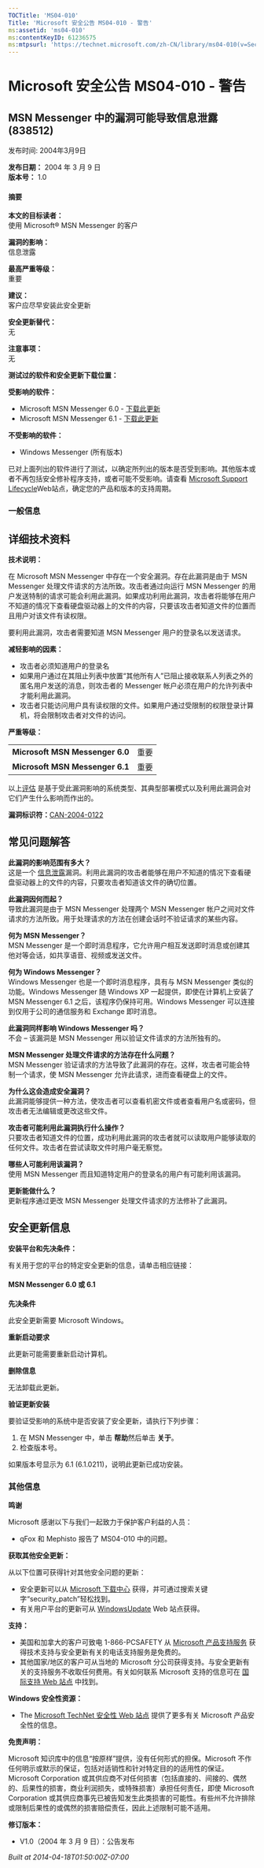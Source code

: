 ```yaml
---
TOCTitle: 'MS04-010'
Title: 'Microsoft 安全公告 MS04-010 - 警告'
ms:assetid: 'ms04-010'
ms:contentKeyID: 61236575
ms:mtpsurl: 'https://technet.microsoft.com/zh-CN/library/ms04-010(v=Security.10)'
---
```


Microsoft 安全公告 MS04-010 - 警告
==================================

MSN Messenger 中的漏洞可能导致信息泄露 (838512)
-----------------------------------------------

发布时间: 2004年3月9日

**发布日期：** 2004 年 3 月 9 日  
**版本号：** 1.0

#### 摘要

**本文的目标读者：**  
使用 Microsoft® MSN Messenger 的客户

**漏洞的影响：**   
信息泄露

**最高严重等级：**  
重要

**建议：**  
客户应尽早安装此安全更新

**安全更新替代：**  
无

**注意事项：**  
无

**测试过的软件和安全更新下载位置：**  

**受影响的软件：**  

-   Microsoft MSN Messenger 6.0 - [下载此更新](https://messenger.msn.com/)
-   Microsoft MSN Messenger 6.1 - [下载此更新](https://messenger.msn.com/)

**不受影响的软件：**  

-   Windows Messenger (所有版本)

已对上面列出的软件进行了测试，以确定所列出的版本是否受到影响。其他版本或者不再包括安全修补程序支持，或者可能不受影响。请查看 [Microsoft Support Lifecycle](https://go.microsoft.com/fwlink/?linkid=21742)Web站点，确定您的产品和版本的支持周期。

### 一般信息

详细技术资料
------------

**技术说明：**  

在 Microsoft MSN Messenger 中存在一个安全漏洞。存在此漏洞是由于 MSN Messenger 处理文件请求的方法所致。攻击者通过向运行 MSN Messenger 的用户发送特制的请求可能会利用此漏洞。如果成功利用此漏洞，攻击者将能够在用户不知道的情况下查看硬盘驱动器上的文件的内容，只要该攻击者知道文件的位置而且用户对该文件有读权限。

要利用此漏洞，攻击者需要知道 MSN Messenger 用户的登录名以发送请求。

**减轻影响的因素：**  

-   攻击者必须知道用户的登录名
-   如果用户通过在其阻止列表中放置“其他所有人”已阻止接收联系人列表之外的匿名用户发送的消息，则攻击者的 Messenger 帐户必须在用户的允许列表中才能利用此漏洞。
-   攻击者只能访问用户具有读权限的文件。如果用户通过受限制的权限登录计算机，将会限制攻击者对文件的访问。

**严重等级：**  

|                                 |      |
|---------------------------------|------|
| **Microsoft MSN Messenger 6.0** | 重要 |
| **Microsoft MSN Messenger 6.1** | 重要 |

以上[评估](https://go.microsoft.com/fwlink/?linkid=21140) 是基于受此漏洞影响的系统类型、其典型部署模式以及利用此漏洞会对它们产生什么影响而作出的。

**漏洞标识符：**[CAN-2004-0122](https://www.cve.mitre.org/cgi-bin/cvename.cgi?name=can-2004-0122)

常见问题解答
------------

**此漏洞的影响范围有多大？**  
这是一个 [信息泄露](https://go.microsoft.com/fwlink/?linkid=21142)漏洞。利用此漏洞的攻击者能够在用户不知道的情况下查看硬盘驱动器上的文件的内容，只要攻击者知道该文件的确切位置。

**此漏洞因何而起？**  
导致此漏洞是由于 MSN Messenger 处理两个 MSN Messenger 帐户之间对文件请求的方法所致。用于处理请求的方法在创建会话时不验证请求的某些内容。

**何为 MSN Messenger？**  
MSN Messenger 是一个即时消息程序，它允许用户相互发送即时消息或创建其他对等会话，如共享语音、视频或发送文件。

**何为 Windows Messenger？**  
Windows Messenger 也是一个即时消息程序，具有与 MSN Messenger 类似的功能。Windows Messenger 随 Windows XP 一起提供，即使在计算机上安装了 MSN Messenger 6.1 之后，该程序仍保持可用。Windows Messenger 可以连接到仅用于公司的通信服务和 Exchange 即时消息。

**此漏洞同样影响 Windows Messenger 吗？**  
不会 – 该漏洞是 MSN Messenger 用以验证文件请求的方法所独有的。

**MSN Messenger 处理文件请求的方法存在什么问题？**  
MSN Messenger 验证请求的方法导致了此漏洞的存在。这样，攻击者可能会特制一个请求，使 MSN Messenger 允许此请求，进而查看硬盘上的文件。

**为什么这会造成安全漏洞？**  
此漏洞能够提供一种方法，使攻击者可以查看机密文件或者查看用户名或密码，但攻击者无法编辑或更改这些文件。

**攻击者可能利用此漏洞执行什么操作？**  
只要攻击者知道文件的位置，成功利用此漏洞的攻击者就可以读取用户能够读取的任何文件。攻击者在尝试读取文件时用户毫无察觉。

**哪些人可能利用该漏洞？**  
使用 MSN Messenger 而且知道特定用户的登录名的用户有可能利用该漏洞。

**更新能做什么？**  
更新程序通过更改 MSN Messenger 处理文件请求的方法修补了此漏洞。

安全更新信息
------------

**安装平台和先决条件：**  

有关用于您的平台的特定安全更新的信息，请单击相应链接：

#### MSN Messenger 6.0 或 6.1

**先决条件**  

此安全更新需要 Microsoft Windows。

**重新启动要求**  

此更新可能需要重新启动计算机。

**删除信息**  

无法卸载此更新。

**验证更新安装**  

要验证受影响的系统中是否安装了安全更新，请执行下列步骤：

1.  在 MSN Messenger 中，单击 **帮助**然后单击 **关于**。
2.  检查版本号。

如果版本号显示为 6.1 (6.1.0211)，说明此更新已成功安装。

### 其他信息

**鸣谢**  

Microsoft 感谢以下与我们一起致力于保护客户利益的人员：

-   qFox 和 Mephisto 报告了 MS04-010 中的问题。

**获取其他安全更新：**  

从以下位置可获得针对其他安全问题的更新：

-   安全更新可以从 [Microsoft 下载中心](https://www.microsoft.com/downloads/search.aspx?langid=24&displaylang=zh-cn) 获得，并可通过搜索关键字“security\_patch”轻松找到。
-   有关用户平台的更新可从 [WindowsUpdate](https://go.microsoft.com/fwlink/?linkid=21130) Web 站点获得。

**支持：**  

-   美国和加拿大的客户可致电 1-866-PCSAFETY 从 [Microsoft 产品支持服务](https://go.microsoft.com/fwlink/?linkid=21131) 获得技术支持与安全更新有关的电话支持服务是免费的。
-   其他国家/地区的客户可从当地的 Microsoft 分公司获得支持。与安全更新有关的支持服务不收取任何费用。有关如何联系 Microsoft 支持的信息可在 [国际支持 Web 站点](https://go.microsoft.com/fwlink/?linkid=21155) 中找到。

**Windows 安全性资源：**  

-   The [Microsoft TechNet 安全性 Web 站点](https://www.microsoft.com/china/technet/security/) 提供了更多有关 Microsoft 产品安全性的信息。

**免责声明：**  

Microsoft 知识库中的信息“按原样”提供，没有任何形式的担保。Microsoft 不作任何明示或默示的保证，包括对适销性和针对特定目的的适用性的保证。Microsoft Corporation 或其供应商不对任何损害（包括直接的、间接的、偶然的、后果性的损害，商业利润损失，或特殊损害）承担任何责任，即使 Microsoft Corporation 或其供应商事先已被告知发生此类损害的可能性。有些州不允许排除或限制后果性的或偶然的损害赔偿责任，因此上述限制可能不适用。

**修订版本：**  

-   V1.0（2004 年 3 月 9 日）：公告发布

*Built at 2014-04-18T01:50:00Z-07:00*